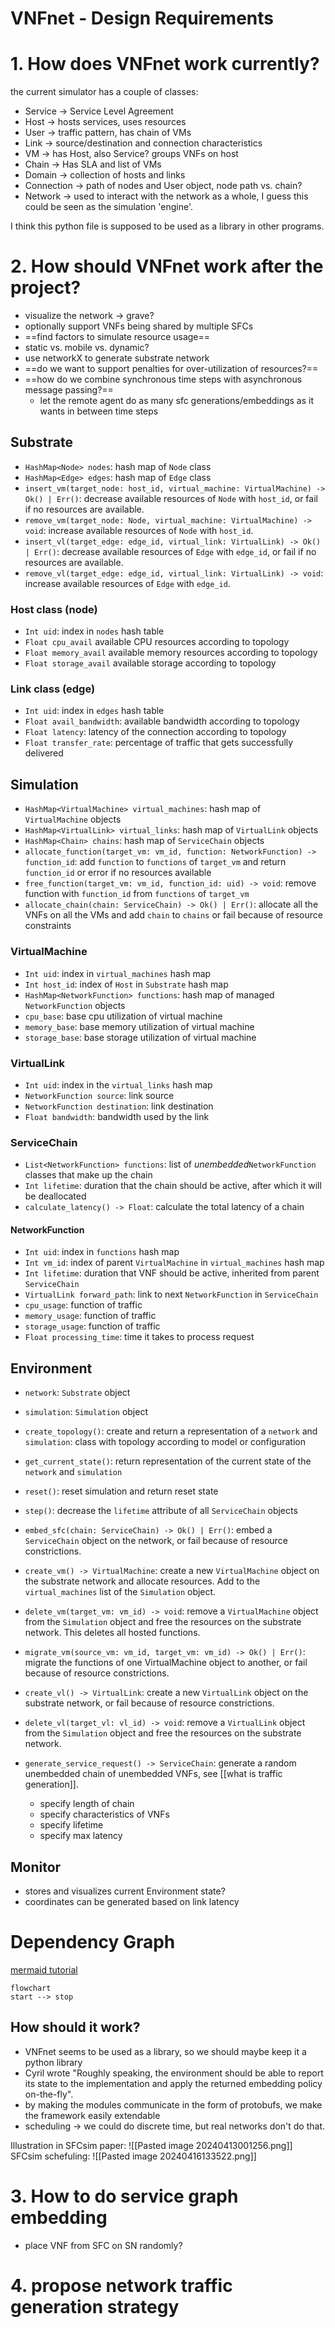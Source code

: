 
# VNFnet - Design Requirements

# 1. How does VNFnet work currently?
the current simulator has a couple of classes:
- Service -> Service Level Agreement
- Host -> hosts services, uses resources
- User -> traffic pattern, has chain of VMs
- Link -> source/destination and connection characteristics
- VM -> has Host, also Service? groups VNFs on host
- Chain -> Has SLA and list of VMs
- Domain -> collection of hosts and links
- Connection -> path of nodes and User object, node path vs. chain?
- Network -> used to interact with the network as a whole, I guess this could be seen as the simulation 'engine'.

I think this python file is supposed to be used as a library in other programs. 


# 2. How should VNFnet work after the project?
- visualize the network -> grave?
- optionally support VNFs being shared by multiple SFCs
- ==find factors to simulate resource usage==
- static vs. mobile vs. dynamic?
- use networkX to generate substrate network
- ==do we want to support penalties for over-utilization of resources?==
- ==how do we combine synchronous time steps with asynchronous message passing?==
	- let the remote agent do as many sfc generations/embeddings as it wants in between time steps

## Substrate
- ```HashMap<Node> nodes```: hash map of ```Node``` class
- ```HashMap<Edge> edges```: hash map of ```Edge``` class
- ```insert_vm(target_node: host_id, virtual_machine: VirtualMachine) -> Ok() | Err()```:  decrease available resources of ```Node``` with ```host_id```, or fail if no resources are available.
- ```remove_vm(target_node: Node, virtual_machine: VirtualMachine) -> void```: increase available resources of ```Node``` with ```host_id```.
- ```insert_vl(target_edge: edge_id, virtual_link: VirtualLink) -> Ok() | Err()```: decrease available resources of ```Edge``` with ```edge_id```, or fail if no resources are available.
- ```remove_vl(target_edge: edge_id, virtual_link: VirtualLink) -> void```: increase available resources of ```Edge``` with ```edge_id```.
### Host class (node)
- ```Int uid```: index in ```nodes```  hash table
- ```Float cpu_avail``` available CPU resources according to topology
- ```Float memory_avail``` available memory resources according to topology
- ```Float storage_avail``` available storage according to topology
### Link class (edge)
- ```Int uid```: index in ```edges``` hash table
- ```Float avail_bandwidth```: available bandwidth according to topology
- ```Float latency```: latency of the connection according to topology
- ```Float transfer_rate```: percentage of traffic that gets successfully delivered

## Simulation
- ```HashMap<VirtualMachine> virtual_machines```: hash map of ```VirtualMachine``` objects
- ```HashMap<VirtualLink> virtual_links```: hash map of ```VirtualLink``` objects
- ```HashMap<Chain> chains```: hash map of ```ServiceChain``` objects
- ```allocate_function(target_vm: vm_id, function: NetworkFunction) -> function_id```: add ```function``` to ```functions``` of ```target_vm``` and return ```function_id``` or error if no resources available
- ```free_function(target_vm: vm_id, function_id: uid) -> void```: remove function with ```function_id``` from ```functions``` of ```target_vm```
- ```allocate_chain(chain: ServiceChain) -> Ok() | Err()```: allocate all the VNFs on all the VMs and add ```chain``` to ```chains``` or fail because of resource constraints
### VirtualMachine
- ```Int uid```: index in ```virtual_machines``` hash map
- ```Int host_id```: index of ```Host``` in ```Substrate``` hash map
- ```HashMap<NetworkFunction> functions```: hash map of managed ```NetworkFunction``` objects
- ```cpu_base```: base cpu utilization of virtual machine
- ```memory_base```: base memory utilization of virtual machine
- ```storage_base```: base storage utilization of virtual machine
### VirtualLink
- ```Int uid```: index in the ```virtual_links``` hash map
- ```NetworkFunction source```: link source
- ```NetworkFunction destination```: link destination
- ```Float bandwidth```: bandwidth used by the link
### ServiceChain
- ```List<NetworkFunction> functions```: list of *unembedded*```NetworkFunction``` classes that make up the chain
- ```Int lifetime```: duration that the chain should be active, after which it will be deallocated
- ```calculate_latency() -> Float```: calculate the total latency of a chain
#### NetworkFunction
- ```Int uid```: index in ```functions``` hash map
- ```Int vm_id```: index of parent ```VirtualMachine``` in ```virtual_machines``` hash map
- ```Int lifetime```: duration that VNF should be active, inherited from parent ```ServiceChain```
- ```VirtualLink forward_path```: link to next ```NetworkFunction``` in ```ServiceChain```
- ```cpu_usage```: function of traffic
- ```memory_usage```: function of traffic
- ```storage_usage```: function of traffic
- ```Float processing_time```: time it takes to process request

## Environment
- ```network```: ```Substrate``` object
- ```simulation```: ```Simulation``` object
- ```create_topology()```: create and return a representation of a ```network``` and ```simulation```: class with topology according to model or configuration
- ```get_current_state()```: return representation of the current state of the ```network``` and  ```simulation```
- ```reset()```: reset simulation and return reset state
- ```step()```: decrease the ```lifetime``` attribute of all ```ServiceChain``` objects
- ```embed_sfc(chain: ServiceChain) -> Ok() | Err()```: embed a ```ServiceChain``` object on the network, or fail because of resource constrictions.
- ```create_vm() -> VirtualMachine```: create a new  ```VirtualMachine``` object on the substrate network and allocate resources. Add to the ```virtual_machines``` list of the ```Simulation``` object.
- ```delete_vm(target_vm: vm_id) -> void```: remove a ```VirtualMachine``` object from the ```Simulation``` object and free the resources on the substrate network. This deletes all hosted functions.
- ```migrate_vm(source_vm: vm_id, target_vm: vm_id) -> Ok() | Err()```: migrate the functions of one VirtualMachine object to another, or fail because of resource constrictions.
- ```create_vl() -> VirtualLink```: create a new ```VirtualLink``` object on the substrate network, or fail because of resource constrictions.
- ```delete_vl(target_vl: vl_id) -> void```: remove a ```VirtualLink``` object from the ```Simulation``` object and free the resources on the substrate network.

- ```generate_service_request() -> ServiceChain```: generate a random unembedded chain of unembedded VNFs, see [[what is traffic generation]].
	- specify length of chain
	- specify characteristics of VNFs
	- specify lifetime
	- specify max latency

## Monitor
- stores and visualizes current Environment state?
- coordinates can be generated based on link latency

# Dependency Graph
[mermaid tutorial](https://mermaid.js.org/intro/)
```mermaid
flowchart
start --> stop
```

## How should it work?
- VNFnet seems to be used as a library, so we should maybe keep it a python library
- Cyril wrote "Roughly speaking, the environment should be able to report its state to the implementation and apply the returned embedding policy on-the-fly".
- by making the modules communicate in the form of protobufs, we make the framework easily extendable
- scheduling -> we could do discrete time, but real networks don't do that.

Illustration in SFCsim paper: ![[Pasted image 20240413001256.png]]
SFCsim schefuling: ![[Pasted image 20240416133522.png]]


# 3. How to do service graph embedding
- place VNF from SFC on SN randomly?

# 4. propose network traffic generation strategy
